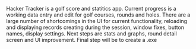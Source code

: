 Hacker Tracker is a golf score and statitics app.
Current progress is a working data entry and edit for golf courses, rounds and holes.
There are a large number of shortcomings in the UI for current functionality, reloading and displaying records creating during the session, window fixes, button names, display settings.
Next steps are stats and graphs, round detail screen and UI improvement.
Final step will be to create a .exe